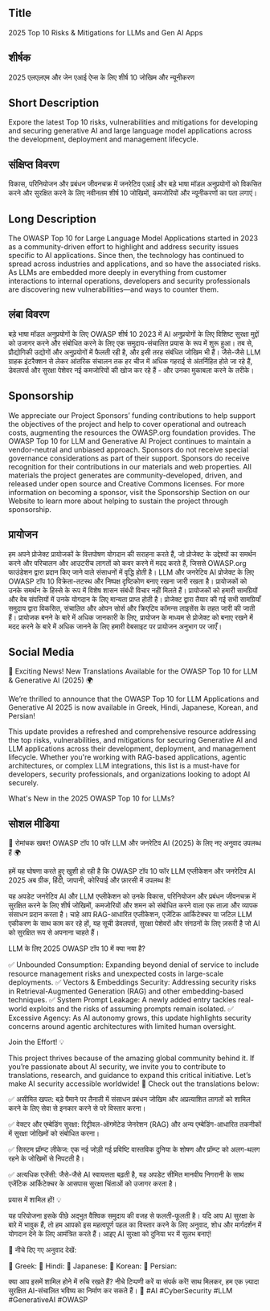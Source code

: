 ## Title
2025 Top 10 Risks & Mitigations for LLMs and Gen AI Apps

## शीर्षक
2025 एलएलएम और जेन एआई ऐप्स के लिए शीर्ष 10 जोखिम और न्यूनीकरण


## Short Description
Expore the latest Top 10 risks, vulnerabilities and mitigations for developing and securing generative AI and large language model applications across the development, deployment and management lifecycle.

## संक्षिप्त विवरण
विकास, परिनियोजन और प्रबंधन जीवनचक्र में जनरेटिव एआई और बड़े भाषा मॉडल अनुप्रयोगों को विकसित करने और सुरक्षित करने के लिए नवीनतम शीर्ष 10 जोखिमों, कमजोरियों और न्यूनीकरणों का पता लगाएं।


## Long Description
The OWASP Top 10 for Large Language Model Applications started in 2023 as a community-driven effort to highlight and address security issues specific to AI applications. Since then, the technology has continued to spread across industries and applications, and so have the associated risks. As LLMs are embedded more deeply in everything from customer interactions to internal operations, developers and security professionals are discovering new vulnerabilities—and ways to counter them.

## लंबा विवरण
बड़े भाषा मॉडल अनुप्रयोगों के लिए OWASP शीर्ष 10 2023 में AI अनुप्रयोगों के लिए विशिष्ट सुरक्षा मुद्दों को उजागर करने और संबोधित करने के लिए एक समुदाय-संचालित प्रयास के रूप में शुरू हुआ। तब से, प्रौद्योगिकी उद्योगों और अनुप्रयोगों में फैलती रही है, और इसी तरह संबंधित जोखिम भी हैं। जैसे-जैसे LLM ग्राहक इंटरैक्शन से लेकर आंतरिक संचालन तक हर चीज में अधिक गहराई से अंतर्निहित होते जा रहे हैं, डेवलपर्स और सुरक्षा पेशेवर नई कमजोरियों की खोज कर रहे हैं - और उनका मुकाबला करने के तरीके।


## Sponsorship
We appreciate our Project Sponsors’ funding contributions to help support the objectives of the project and help to cover operational and outreach costs, augmenting the resources the OWASP.org foundation provides. The OWASP Top 10 for LLM and Generative AI Project continues to maintain a vendor-neutral and unbiased approach. Sponsors do not receive special governance considerations as part of their support. Sponsors do receive recognition for their contributions in our materials and web properties.
All materials the project generates are community-developed, driven, and released under open source and Creative Commons licenses. For more information on becoming a sponsor, visit the Sponsorship Section on our Website to learn more about helping to sustain the project through sponsorship.

## प्रायोजन
हम अपने प्रोजेक्ट प्रायोजकों के वित्तपोषण योगदान की सराहना करते हैं, जो प्रोजेक्ट के उद्देश्यों का समर्थन करने और परिचालन और आउटरीच लागतों को कवर करने में मदद करते हैं, जिससे OWASP.org फाउंडेशन द्वारा प्रदान किए जाने वाले संसाधनों में वृद्धि होती है। LLM और जनरेटिव AI प्रोजेक्ट के लिए OWASP टॉप 10 विक्रेता-तटस्थ और निष्पक्ष दृष्टिकोण बनाए रखना जारी रखता है। प्रायोजकों को उनके समर्थन के हिस्से के रूप में विशेष शासन संबंधी विचार नहीं मिलते हैं। प्रायोजकों को हमारी सामग्रियों और वेब संपत्तियों में उनके योगदान के लिए मान्यता प्राप्त होती है।
प्रोजेक्ट द्वारा तैयार की गई सभी सामग्रियाँ समुदाय द्वारा विकसित, संचालित और ओपन सोर्स और क्रिएटिव कॉमन्स लाइसेंस के तहत जारी की जाती हैं। प्रायोजक बनने के बारे में अधिक जानकारी के लिए, प्रायोजन के माध्यम से प्रोजेक्ट को बनाए रखने में मदद करने के बारे में अधिक जानने के लिए हमारी वेबसाइट पर प्रायोजन अनुभाग पर जाएँ।


## Social Media
🚀 Exciting News! New Translations Available for the OWASP Top 10 for LLM & Generative AI (2025) 🌍

We’re thrilled to announce that the OWASP Top 10 for LLM Applications and Generative AI 2025 is now available in Greek, Hindi, Japanese, Korean, and Persian!

This update provides a refreshed and comprehensive resource addressing the top risks, vulnerabilities, and mitigations for securing Generative AI and LLM applications across their development, deployment, and management lifecycle. Whether you're working with RAG-based applications, agentic architectures, or complex LLM integrations, this list is a must-have for developers, security professionals, and organizations looking to adopt AI securely.

What's New in the 2025 OWASP Top 10 for LLMs?

## सोशल मीडिया
🚀 रोमांचक खबर! OWASP टॉप 10 फॉर LLM और जनरेटिव AI (2025) के लिए नए अनुवाद उपलब्ध हैं 🌍

हमें यह घोषणा करते हुए खुशी हो रही है कि OWASP टॉप 10 फॉर LLM एप्लीकेशन और जनरेटिव AI 2025 अब ग्रीक, हिंदी, जापानी, कोरियाई और फ़ारसी में उपलब्ध है!

यह अपडेट जनरेटिव AI और LLM एप्लीकेशन को उनके विकास, परिनियोजन और प्रबंधन जीवनचक्र में सुरक्षित करने के लिए शीर्ष जोखिमों, कमजोरियों और शमन को संबोधित करने वाला एक ताज़ा और व्यापक संसाधन प्रदान करता है। चाहे आप RAG-आधारित एप्लीकेशन, एजेंटिक आर्किटेक्चर या जटिल LLM एकीकरण के साथ काम कर रहे हों, यह सूची डेवलपर्स, सुरक्षा पेशेवरों और संगठनों के लिए ज़रूरी है जो AI को सुरक्षित रूप से अपनाना चाहते हैं।

LLM के लिए 2025 OWASP टॉप 10 में क्या नया है?


✅ Unbounded Consumption: Expanding beyond denial of service to include resource management risks and unexpected costs in large-scale deployments.
✅ Vectors & Embeddings Security: Addressing security risks in Retrieval-Augmented Generation (RAG) and other embedding-based techniques.
✅ System Prompt Leakage: A newly added entry tackles real-world exploits and the risks of assuming prompts remain isolated.
✅ Excessive Agency: As AI autonomy grows, this update highlights security concerns around agentic architectures with limited human oversight.

Join the Effort! 💡

This project thrives because of the amazing global community behind it. If you’re passionate about AI security, we invite you to contribute to translations, research, and guidance to expand this critical initiative. Let’s make AI security accessible worldwide!
📢 Check out the translations below:

✅ असीमित खपत: बड़े पैमाने पर तैनाती में संसाधन प्रबंधन जोखिम और अप्रत्याशित लागतों को शामिल करने के लिए सेवा से इनकार करने से परे विस्तार करना।

✅ वेक्टर और एम्बेडिंग सुरक्षा: रिट्रीवल-ऑगमेंटेड जेनरेशन (RAG) और अन्य एम्बेडिंग-आधारित तकनीकों में सुरक्षा जोखिमों को संबोधित करना।

✅ सिस्टम प्रॉम्प्ट लीकेज: एक नई जोड़ी गई प्रविष्टि वास्तविक दुनिया के शोषण और प्रॉम्प्ट को अलग-थलग रहने के जोखिमों से निपटती है।

✅ अत्यधिक एजेंसी: जैसे-जैसे AI स्वायत्तता बढ़ती है, यह अपडेट सीमित मानवीय निगरानी के साथ एजेंटिक आर्किटेक्चर के आसपास सुरक्षा चिंताओं को उजागर करता है।

प्रयास में शामिल हों! 💡

यह परियोजना इसके पीछे अद्भुत वैश्विक समुदाय की वजह से फलती-फूलती है। यदि आप AI सुरक्षा के बारे में भावुक हैं, तो हम आपको इस महत्वपूर्ण पहल का विस्तार करने के लिए अनुवाद, शोध और मार्गदर्शन में योगदान देने के लिए आमंत्रित करते हैं। आइए AI सुरक्षा को दुनिया भर में सुलभ बनाएं!

📢 नीचे दिए गए अनुवाद देखें:


 🔗 Greek:
 🔗 Hindi:
 🔗 Japanese:
 🔗 Korean:
 🔗 Persian:

क्या आप इसमें शामिल होने में रुचि रखते हैं? नीचे टिप्पणी करें या संपर्क करें! साथ मिलकर, हम एक ज़्यादा सुरक्षित AI-संचालित भविष्य का निर्माण कर सकते हैं। 💙 #AI #CyberSecurity #LLM #GenerativeAI #OWASP
